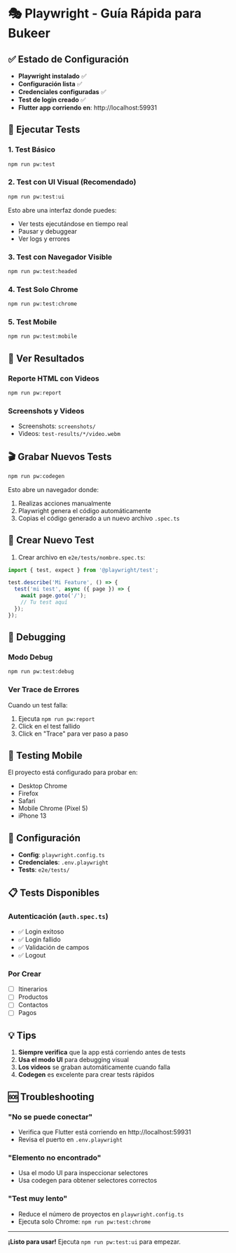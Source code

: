 # 🎭 Playwright - Guía Rápida para Bukeer

## ✅ Estado de Configuración

- **Playwright instalado** ✅
- **Configuración lista** ✅
- **Credenciales configuradas** ✅
- **Test de login creado** ✅
- **Flutter app corriendo en**: http://localhost:59931

## 🚀 Ejecutar Tests

### 1. Test Básico
```bash
npm run pw:test
```

### 2. Test con UI Visual (Recomendado)
```bash
npm run pw:test:ui
```
Esto abre una interfaz donde puedes:
- Ver tests ejecutándose en tiempo real
- Pausar y debuggear
- Ver logs y errores

### 3. Test con Navegador Visible
```bash
npm run pw:test:headed
```

### 4. Test Solo Chrome
```bash
npm run pw:test:chrome
```

### 5. Test Mobile
```bash
npm run pw:test:mobile
```

## 🎥 Ver Resultados

### Reporte HTML con Videos
```bash
npm run pw:report
```

### Screenshots y Videos
- Screenshots: `screenshots/`
- Videos: `test-results/*/video.webm`

## 🎬 Grabar Nuevos Tests

```bash
npm run pw:codegen
```

Esto abre un navegador donde:
1. Realizas acciones manualmente
2. Playwright genera el código automáticamente
3. Copias el código generado a un nuevo archivo `.spec.ts`

## 📝 Crear Nuevo Test

1. Crear archivo en `e2e/tests/nombre.spec.ts`:

```typescript
import { test, expect } from '@playwright/test';

test.describe('Mi Feature', () => {
  test('mi test', async ({ page }) => {
    await page.goto('/');
    // Tu test aquí
  });
});
```

## 🐛 Debugging

### Modo Debug
```bash
npm run pw:test:debug
```

### Ver Trace de Errores
Cuando un test falla:
1. Ejecuta `npm run pw:report`
2. Click en el test fallido
3. Click en "Trace" para ver paso a paso

## 📱 Testing Mobile

El proyecto está configurado para probar en:
- Desktop Chrome
- Firefox
- Safari
- Mobile Chrome (Pixel 5)
- iPhone 13

## 🔧 Configuración

- **Config**: `playwright.config.ts`
- **Credenciales**: `.env.playwright`
- **Tests**: `e2e/tests/`

## 📋 Tests Disponibles

### Autenticación (`auth.spec.ts`)
- ✅ Login exitoso
- ✅ Login fallido
- ✅ Validación de campos
- ✅ Logout

### Por Crear
- [ ] Itinerarios
- [ ] Productos
- [ ] Contactos
- [ ] Pagos

## 💡 Tips

1. **Siempre verifica** que la app está corriendo antes de tests
2. **Usa el modo UI** para debugging visual
3. **Los videos** se graban automáticamente cuando falla
4. **Codegen** es excelente para crear tests rápidos

## 🆘 Troubleshooting

### "No se puede conectar"
- Verifica que Flutter está corriendo en http://localhost:59931
- Revisa el puerto en `.env.playwright`

### "Elemento no encontrado"
- Usa el modo UI para inspeccionar selectores
- Usa codegen para obtener selectores correctos

### "Test muy lento"
- Reduce el número de proyectos en `playwright.config.ts`
- Ejecuta solo Chrome: `npm run pw:test:chrome`

---

**¡Listo para usar!** Ejecuta `npm run pw:test:ui` para empezar.